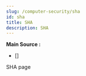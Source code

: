 ```yaml
---
slug: /computer-security/sha
id: sha
title: SHA
description: SHA
---
```


**Main Source :**

- [] 

SHA page
